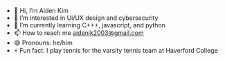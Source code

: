 - 👋 Hi, I’m Aiden Kim 
- 👀 I’m interested in Ui/UX design and cybersecurity
- 🌱 I’m currently learning C+++, javascript, and python
- 📫 How to reach me aidenjk2003@gmail.com
- 😄 Pronouns: he/him
- ⚡ Fun fact: I play tennis for the varsity tennis team at Haverford College

<!---
K0i9m13/K0i9m13 is a ✨ special ✨ repository because its `README.md` (this file) appears on your GitHub profile.
You can click the Preview link to take a look at your changes.
--->
